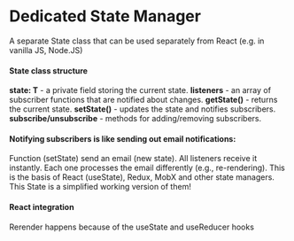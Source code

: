 # Dedicated State Manager  

A separate State class that can be used separately from React (e.g. in vanilla JS, Node.JS)  

#### State<T> class structure  

**state: T** - a private field storing the current state. 
**listeners** - an array of subscriber functions that are notified about changes. 
**getState()** - returns the current state. 
**setState()** - updates the state and notifies subscribers. 
**subscribe/unsubscribe** - methods for adding/removing subscribers.  

#### Notifying subscribers is like sending out email notifications:

Function (setState) send an email (new state). 
All listeners receive it instantly. 
Each one processes the email differently (e.g., re-rendering). 
This is the basis of React (useState), Redux, MobX and other state managers. This State is a simplified working version of them!  

#### React integration  

Rerender happens because of the useState and useReducer hooks





